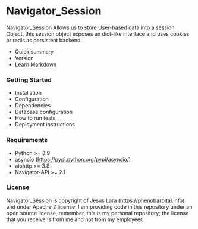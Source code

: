 # Navigator_Session #

Navigator_Session Allows us to store User-based data into a session Object, this session object exposes an dict-like interface and uses cookies or redis as persistent backend.

* Quick summary
* Version
* [Learn Markdown](https://bitbucket.org/tutorials/markdowndemo)

### Getting Started ###

* Installation
* Configuration
* Dependencies
* Database configuration
* How to run tests
* Deployment instructions

### Requirements ###

* Python >= 3.9
* asyncio (https://pypi.python.org/pypi/asyncio/)
* aiohttp >= 3.8
* Navigator-API >= 2.1

### License ###

Navigator_Session is copyright of Jesus Lara (https://phenobarbital.info) and under Apache 2 license. I am providing code in this repository under an open source license, remember, this is my personal repository; the license that you receive is from me and not from my employeer.
